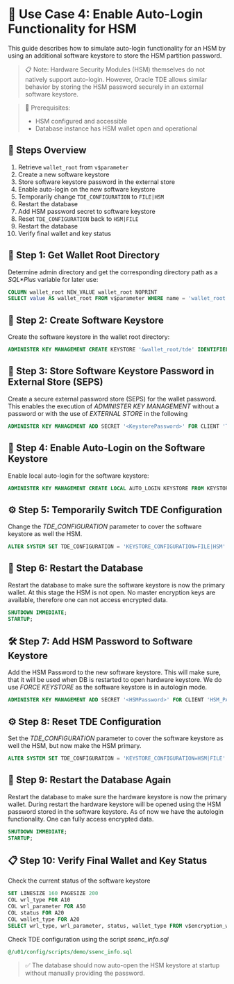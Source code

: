 # 🧪 Use Case 4: Enable Auto-Login Functionality for HSM

This guide describes how to simulate auto-login functionality for an HSM by using an additional software keystore to store the HSM partition password.

> 📋 Note:
> Hardware Security Modules (HSM) themselves do not natively support auto-login. However, Oracle TDE allows similar behavior by storing the HSM password securely in an external software keystore.

> 📘 Prerequisites:
>
> - HSM configured and accessible
> - Database instance has HSM wallet open and operational

## 🔄 Steps Overview

1. Retrieve `wallet_root` from `v$parameter`
2. Create a new software keystore
3. Store software keystore password in the external store
4. Enable auto-login on the new software keystore
5. Temporarily change `TDE_CONFIGURATION` to `FILE|HSM`
6. Restart the database
7. Add HSM password secret to software keystore
8. Reset `TDE_CONFIGURATION` back to `HSM|FILE`
9. Restart the database
10. Verify final wallet and key status

## 🧾 Step 1: Get Wallet Root Directory

Determine admin directory and get the corresponding directory path as a *SQL\*Plus* variable for later use:

```sql
COLUMN wallet_root NEW_VALUE wallet_root NOPRINT
SELECT value AS wallet_root FROM v$parameter WHERE name = 'wallet_root';
```

## 🔧 Step 2: Create Software Keystore

Create the software keystore in the wallet root directory:

```sql
ADMINISTER KEY MANAGEMENT CREATE KEYSTORE '&wallet_root/tde' IDENTIFIED BY "<KeystorePassword>";
```

## 🔐 Step 3: Store Software Keystore Password in External Store (SEPS)

Create a secure external password store (SEPS) for the wallet password. This enables the execution of *ADMINISTER KEY MANAGEMENT* without a password or with the use of *EXTERNAL STORE* in the following

```sql
ADMINISTER KEY MANAGEMENT ADD SECRET '<KeystorePassword>' FOR CLIENT 'TDE_WALLET' TO LOCAL AUTO_LOGIN KEYSTORE '&wallet_root/tde_seps';
```

## 🔑 Step 4: Enable Auto-Login on the Software Keystore

Enable local auto-login for the software keystore:

```sql
ADMINISTER KEY MANAGEMENT CREATE LOCAL AUTO_LOGIN KEYSTORE FROM KEYSTORE '&wallet_root/tde' IDENTIFIED BY "<KeystorePassword>";
```

## ⚙️ Step 5: Temporarily Switch TDE Configuration

Change the *TDE_CONFIGURATION* parameter to cover the software keystore as well the HSM.

```sql
ALTER SYSTEM SET TDE_CONFIGURATION = 'KEYSTORE_CONFIGURATION=FILE|HSM' SCOPE=SPFILE;
```

## 🔄 Step 6: Restart the Database

Restart the database to make sure the software keystore is now the primary wallet. At this stage the HSM is not open. No master encryption keys are available, therefore one can not access encrypted data.

```sql
SHUTDOWN IMMEDIATE;
STARTUP;
```

## 🛠️ Step 7: Add HSM Password to Software Keystore

Add the HSM Password to the new software keystore. This will make sure, that it will be used when DB is restarted to open hardware keystore. We do use *FORCE KEYSTORE* as the software keystore is in autologin mode.

```sql
ADMINISTER KEY MANAGEMENT ADD SECRET '<HSMPassword>' FOR CLIENT 'HSM_PASSWORD' FORCE KEYSTORE IDENTIFIED BY EXTERNAL STORE WITH BACKUP USING 'add_hsm_partition_password';
```

## ⚙️ Step 8: Reset TDE Configuration

Set the *TDE_CONFIGURATION* parameter to cover the software keystore as well the HSM, but now make the HSM primary.

```sql
ALTER SYSTEM SET TDE_CONFIGURATION = 'KEYSTORE_CONFIGURATION=HSM|FILE' SCOPE=SPFILE;
```

## 🔄 Step 9: Restart the Database Again

Restart the database to make sure the hardware keystore is now the primary wallet. During restart the hardware keystore will be opened using the HSM password stored in the software keystore. As of now we have the autologin functionality. One can fully access encrypted data.

```sql
SHUTDOWN IMMEDIATE;
STARTUP;
```

## 📋 Step 10: Verify Final Wallet and Key Status

Check the current status of the software keystore

```sql
SET LINESIZE 160 PAGESIZE 200
COL wrl_type FOR A10
COL wrl_parameter FOR A50
COL status FOR A20
COL wallet_type FOR A20
SELECT wrl_type, wrl_parameter, status, wallet_type FROM v$encryption_wallet;
```

Check TDE configuration using the script *ssenc_info.sql*

```sql
@/u01/config/scripts/demo/ssenc_info.sql
```

> ✅ The database should now auto-open the HSM keystore at startup without manually providing the password.